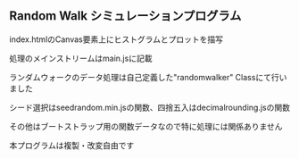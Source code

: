 Random Walk シミュレーションプログラム
----------------------------------

index.htmlのCanvas要素上にヒストグラムとプロットを描写

処理のメインストリームはmain.jsに記載

ランダムウォークのデータ処理は自己定義した"randomwalker" Classにて行いました

シード選択はseedrandom.min.jsの関数、四捨五入はdecimalrounding.jsの関数

その他はブートストラップ用の関数データなので特に処理には関係ありません


本プログラムは複製・改変自由です
